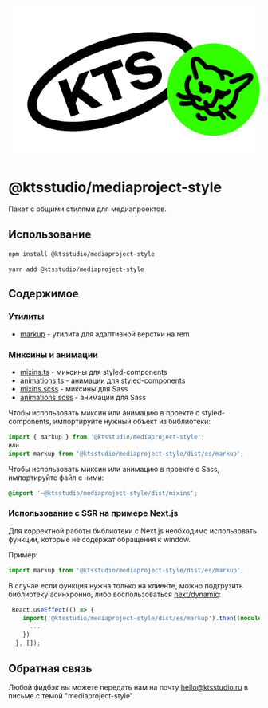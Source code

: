 ![kts](./logo.png)

# @ktsstudio/mediaproject-style

Пакет с общими стилями для медиапроектов.

## Использование

`npm install @ktsstudio/mediaproject-style`

`yarn add @ktsstudio/mediaproject-style`

## Содержимое

### Утилиты

* [markup](./src/markup/) - утилита для адаптивной верстки на rem

### Миксины и анимации

* [mixins.ts](./src/mixins.ts) - миксины для styled-components
* [animations.ts](./src/animations.ts) - анимации для styled-components
* [mixins.scss](./src/mixins.scss) - миксины для Sass
* [animations.scss](./src/animations.scss) - анимации для Sass

Чтобы использовать миксин или анимацию в проекте с styled-components, импортируйте нужный объект из библиотеки:

```typescript
import { markup } from '@ktsstudio/mediaproject-style';
или
import markup from '@ktsstudio/mediaproject-style/dist/es/markup';
```

Чтобы использовать миксин или анимацию в проекте с Sass, импортируйте файл с ними:

```scss
@import '~@ktsstudio/mediaproject-style/dist/mixins';
```

### Использование с SSR на примере Next.js

Для корректной работы библиотеки с Next.js необходимо использовать функции, которые не содержат обращения к window.

Пример:

```typescript
import markup from '@ktsstudio/mediaproject-style/dist/es/markup';
```

В случае если функция нужна только на клиенте, можно подгрузить библиотеку асинхронно, либо воспользоваться [next/dynamic](https://nextjs.org/docs/advanced-features/dynamic-import):

```typescript
 React.useEffect(() => {
    import('@ktsstudio/mediaproject-style/dist/es/markup').then((module) => {
      ...
    })
  }, []);
```

## Обратная связь

Любой фидбэк вы можете передать нам на почту [hello@ktsstudio.ru](mailto:hello@ktsstudio.ru) в письме с темой "mediaproject-style"

